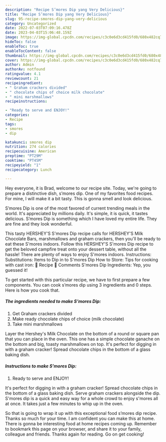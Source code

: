 ```yaml
---
description: "Recipe S’mores Dip yang Very Delicious}"
title: "Recipe S’mores Dip yang Very Delicious}"
slug: 95-recipe-smores-dip-yang-very-delicious
category: Uncategorized
date: 2022-07-03T07:09:16.478Z
date: 2023-04-03T15:06:48.159Z
image: https://img-global.cpcdn.com/recipes/c3c0e6d3cd415fd0/680x482cq70/smores-dip-recipe-main-photo.jpg
hideToc: false
enableToc: true
enableTocContent: false
thumbnail: https://img-global.cpcdn.com/recipes/c3c0e6d3cd415fd0/680x482cq70/smores-dip-recipe-main-photo.jpg
cover: https://img-global.cpcdn.com/recipes/c3c0e6d3cd415fd0/680x482cq70/smores-dip-recipe-main-photo.jpg
author: Admin
authorAv: notfound
ratingvalue: 4.1
reviewcount: 21
recipeingredient:
- " Graham crackers divided"
- " chocolate chips of choice milk chocolate"
- " mini marshmallows"
recipeinstructions:

- "Ready to serve and ENJOY!"
categories:
- Recipe
tags:
- smores
- dip

katakunci: smores dip 
nutrition: 274 calories
recipecuisine: American
preptime: "PT29M"
cooktime: "PT45M"
recipeyield: "1"
recipecategory: Lunch

---
```



Hey everyone, it is Brad, welcome to our recipe site. Today, we're going to prepare a distinctive dish, s’mores dip. One of my favorites food recipes. For mine, I will make it a bit tasty. This is gonna smell and look delicious.

S’mores Dip is one of the most favored of current trending meals in the world. It's appreciated by millions daily. It's simple, it is quick, it tastes delicious. S’mores Dip is something which I have loved my entire life. They are fine and they look wonderful.

This tasty HERSHEY&#39;S S&#39;mores Dip recipe calls for HERSHEY&#39;S Milk Chocolate Bars, marshmallows and graham crackers, then you&#39;ll be ready to eat these S&#39;mores indoors. Follow this HERSHEY&#39;S S&#39;mores Dip recipe to get the beloved campfire treat onto your dessert table, without all the hassle! There are plenty of ways to enjoy S&#39;mores indoors. Instructions: Substitutions: Items to Dip in to S&#39;mores Dip How to Store: Tips for cooking with cast iron: 📖 Recipe 💬 Comments S&#39;mores Dip Ingredients: Yep, you guessed it!


To get started with this particular recipe, we have to first prepare a few components. You can cook s’mores dip using 3 ingredients and 0 steps. Here is how you cook that.

<!--inarticleads1-->

##### The ingredients needed to make S’mores Dip:

1. Get  Graham crackers divided
1. Make ready  chocolate chips of choice (milk chocolate)
1. Take  mini marshmallows


Layer the Hershey&#39;s Milk Chocolate on the bottom of a round or square pan that you can place in the oven. This one has a simple chocolate ganache on the bottom and big, toasty marshmallows on top. It&#39;s perfect for digging in with a graham cracker! Spread chocolate chips in the bottom of a glass baking dish. 

<!--inarticleads2-->

##### Instructions to make S’mores Dip:


1. Ready to serve and ENJOY!

It&#39;s perfect for digging in with a graham cracker! Spread chocolate chips in the bottom of a glass baking dish. Serve graham crackers alongside the dip. S&#39;mores dip is a quick and easy way for a whole crowd to enjoy s&#39;mores all at once. It takes just a few minutes to whip up in the oven. 

So that is going to wrap it up with this exceptional food s’mores dip recipe. Thanks so much for your time. I am confident you can make this at home. There is gonna be interesting food at home recipes coming up. Remember to bookmark this page on your browser, and share it to your family, colleague and friends. Thanks again for reading. Go on get cooking!
